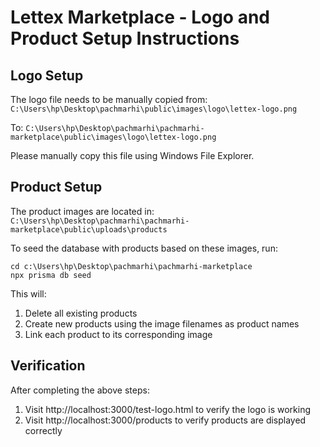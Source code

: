 # Lettex Marketplace - Logo and Product Setup Instructions

## Logo Setup

The logo file needs to be manually copied from:
`C:\Users\hp\Desktop\pachmarhi\public\images\logo\lettex-logo.png`

To:
`C:\Users\hp\Desktop\pachmarhi\pachmarhi-marketplace\public\images\logo\lettex-logo.png`

Please manually copy this file using Windows File Explorer.

## Product Setup

The product images are located in:
`C:\Users\hp\Desktop\pachmarhi\pachmarhi-marketplace\public\uploads\products`

To seed the database with products based on these images, run:
```
cd c:\Users\hp\Desktop\pachmarhi\pachmarhi-marketplace
npx prisma db seed
```

This will:
1. Delete all existing products
2. Create new products using the image filenames as product names
3. Link each product to its corresponding image

## Verification

After completing the above steps:
1. Visit http://localhost:3000/test-logo.html to verify the logo is working
2. Visit http://localhost:3000/products to verify products are displayed correctly